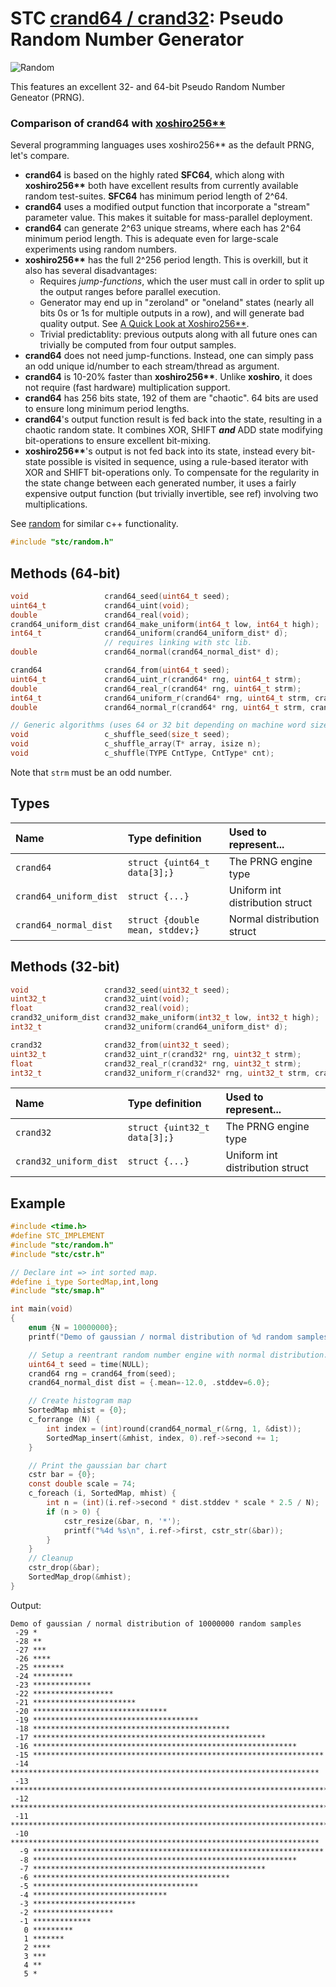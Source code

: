 # STC [crand64 / crand32](../include/stc/random.h): Pseudo Random Number Generator
![Random](pics/random.jpg)

This features an excellent 32- and 64-bit Pseudo Random Number Geneator (PRNG).

### Comparison of crand64 with [xoshiro256\*\*](https://prng.di.unimi.it/)
Several programming languages uses xoshiro256\*\* as the default PRNG, let's compare.

- **crand64** is based on the highly rated **SFC64**, which along with **xoshiro256\*\*** both have excellent results from currently
available random test-suites. **SFC64** has minimum period length of 2^64.
- **crand64** uses a modified output function that incorporate a "stream" parameter value. This makes it suitable for mass-parallel deployment.
- **crand64** can generate 2^63 unique streams, where each has 2^64 minimum period length. This is adequate even for large-scale
experiments using random numbers.
- **xoshiro256\*\*** has the full 2^256 period length. This is overkill, but it also has several disadvantages:
    - Requires *jump-functions*, which the user must call in order to split up the output ranges before parallel execution.
    - Generator may end up in "zeroland" or "oneland" states (nearly all bits 0s or 1s for multiple outputs in a row), and will
generate bad quality output. See [A Quick Look at Xoshiro256\*\*](https://www.pcg-random.org/posts/a-quick-look-at-xoshiro256.html).
    - Trivial predictablity: previous outputs along with all future ones can trivially be computed from four output samples.
- **crand64** does not need jump-functions. Instead, one can simply pass an odd unique id/number to each stream/thread as argument.
- **crand64** is 10-20% faster than **xoshiro256\*\***. Unlike **xoshiro**, it does not require (fast hardware) multiplication support.
- **crand64** has 256 bits state, 192 of them are "chaotic". 64 bits are used to ensure long minimum period lengths.
- **crand64**'s output function result is fed back into the state, resulting in a chaotic random state.
It combines XOR, SHIFT ***and*** ADD state modifying bit-operations to ensure excellent bit-mixing.
- **xoshiro256\*\***'s output is not fed back into its state, instead every bit-state possible is visited in sequence, using a rule-based
iterator with XOR and SHIFT bit-operations only. To compensate for the regularity in the state change between each generated number,
it uses a fairly expensive output function (but trivially invertible, see ref) involving two multiplications.

See [random](https://en.cppreference.com/w/cpp/header/random) for similar c++ functionality.

```c
#include "stc/random.h"
```

## Methods (64-bit)

```c
void                 crand64_seed(uint64_t seed);                        // seed global rng64 state
uint64_t             crand64_uint(void);                                 // global crand64_uint_r(rng64, 1)
double               crand64_real(void);                                 // global crand64_real_r(rng64, 1)
crand64_uniform_dist crand64_make_uniform(int64_t low, int64_t high);    // create an unbiased uniform distribution
int64_t              crand64_uniform(crand64_uniform_dist* d);           // global crand64_uniform_r(rng64, 1, d)
                     // requires linking with stc lib.
double               crand64_normal(crand64_normal_dist* d);             // global crand64_normal_r(rng64, 1, d)

crand64              crand64_from(uint64_t seed);                        // create a crand64 state from a seed value
uint64_t             crand64_uint_r(crand64* rng, uint64_t strm);        // reentrant; return rnd in [0, UINT64_MAX]
double               crand64_real_r(crand64* rng, uint64_t strm);        // reentrant; return rnd in [0.0, 1.0)
int64_t              crand64_uniform_r(crand64* rng, uint64_t strm, crand64_uniform_dist* d); // return rnd in [low, high]
double               crand64_normal_r(crand64* rng, uint64_t strm, crand64_normal_dist* d);   // return normal distributed rnd's

// Generic algorithms (uses 64 or 32 bit depending on machine word size):
void                 c_shuffle_seed(size_t seed);                        // calls crand64_seed() or crand32_seed()
void                 c_shuffle_array(T* array, isize n);                 // shuffle an array of elements.
void                 c_shuffle(TYPE CntType, CntType* cnt);              // shuffle a vec, stack or deque type.
```
Note that `strm` must be an odd number.
## Types

| Name                   | Type definition                   | Used to represent...         |
|:-----------------------|:----------------------------------|:-----------------------------|
| `crand64`              | `struct {uint64_t data[3];}`      | The PRNG engine type         |
| `crand64_uniform_dist` | `struct {...}`                    | Uniform int distribution struct |
| `crand64_normal_dist`  | `struct {double mean, stddev;}`   | Normal distribution struct     |

## Methods (32-bit)
```c
void                 crand32_seed(uint32_t seed);                        // seed global rng32 state
uint32_t             crand32_uint(void);                                 // global crand32_uint_r(rng32, 1)
float                crand32_real(void);                                 // global crand32_real_r(rng32, 1)
crand32_uniform_dist crand32_make_uniform(int32_t low, int32_t high);    // create an unbiased uniform distribution
int32_t              crand32_uniform(crand64_uniform_dist* d);           // global crand32_uniform_r(rng32, 1, d)

crand32              crand32_from(uint32_t seed);                        // create a crand32 state from a seed value
uint32_t             crand32_uint_r(crand32* rng, uint32_t strm);        // reentrant; return rnd in [0, UINT32_MAX]
float                crand32_real_r(crand32* rng, uint32_t strm);        // reentrant; return rnd in [0.0, 1.0)
int32_t              crand32_uniform_r(crand32* rng, uint32_t strm, crand32_uniform_dist* d); // return rnd in [low, high]
```

| Name                   | Type definition                   | Used to represent...         |
|:-----------------------|:----------------------------------|:-----------------------------|
| `crand32`              | `struct {uint32_t data[3];}`      | The PRNG engine type         |
| `crand32_uniform_dist` | `struct {...}`                    | Uniform int distribution struct |

## Example
```c
#include <time.h>
#define STC_IMPLEMENT
#include "stc/random.h"
#include "stc/cstr.h"

// Declare int => int sorted map.
#define i_type SortedMap,int,long
#include "stc/smap.h"

int main(void)
{
    enum {N = 10000000};
    printf("Demo of gaussian / normal distribution of %d random samples\n", N);

    // Setup a reentrant random number engine with normal distribution.
    uint64_t seed = time(NULL);
    crand64 rng = crand64_from(seed);
    crand64_normal_dist dist = {.mean=-12.0, .stddev=6.0};

    // Create histogram map
    SortedMap mhist = {0};
    c_forrange (N) {
        int index = (int)round(crand64_normal_r(&rng, 1, &dist));
        SortedMap_insert(&mhist, index, 0).ref->second += 1;
    }

    // Print the gaussian bar chart
    cstr bar = {0};
    const double scale = 74;
    c_foreach (i, SortedMap, mhist) {
        int n = (int)(i.ref->second * dist.stddev * scale * 2.5 / N);
        if (n > 0) {
            cstr_resize(&bar, n, '*');
            printf("%4d %s\n", i.ref->first, cstr_str(&bar));
        }
    }
    // Cleanup
    cstr_drop(&bar);
    SortedMap_drop(&mhist);
}
```
Output:
```
Demo of gaussian / normal distribution of 10000000 random samples
 -29 *
 -28 **
 -27 ***
 -26 ****
 -25 *******
 -24 *********
 -23 *************
 -22 ******************
 -21 ***********************
 -20 ******************************
 -19 *************************************
 -18 ********************************************
 -17 ****************************************************
 -16 ***********************************************************
 -15 *****************************************************************
 -14 *********************************************************************
 -13 ************************************************************************
 -12 *************************************************************************
 -11 ************************************************************************
 -10 *********************************************************************
  -9 *****************************************************************
  -8 ***********************************************************
  -7 ****************************************************
  -6 ********************************************
  -5 *************************************
  -4 ******************************
  -3 ***********************
  -2 ******************
  -1 *************
   0 *********
   1 *******
   2 ****
   3 ***
   4 **
   5 *
```
